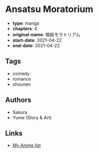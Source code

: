 # Ansatsu Moratorium

-   **type**: manga
-   **chapters**: 4
-   **original-name**: 暗殺モラトリアム
-   **start-date**: 2021-04-22
-   **end-date**: 2021-04-22

## Tags

-   comedy
-   romance
-   shounen

## Authors

-   Sakura
-   Yume (Story & Art)

## Links

-   [My Anime list](https://myanimelist.net/manga/136911/Ansatsu_Moratorium)
